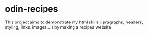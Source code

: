 # odin-recipes

This project aims to demonstrate my html skills ( pragraphs, headers, styling, links, images....) by making a recipes website